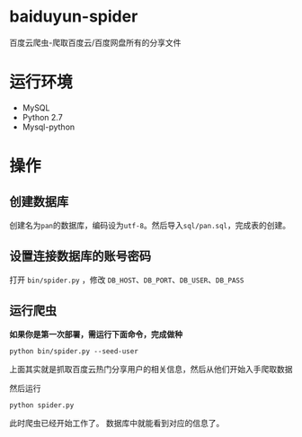 # baiduyun-spider
百度云爬虫-爬取百度云/百度网盘所有的分享文件

# 运行环境
* MySQL
* Python 2.7
* Mysql-python

# 操作

## 创建数据库
创建名为`pan`的数据库，编码设为`utf-8`。然后导入`sql/pan.sql`，完成表的创建。

## 设置连接数据库的账号密码
打开 `bin/spider.py` ，修改 `DB_HOST`、`DB_PORT`、`DB_USER`、`DB_PASS`

## 运行爬虫

__如果你是第一次部署，需运行下面命令，完成做种__

```
python bin/spider.py --seed-user
```

上面其实就是抓取百度云热门分享用户的相关信息，然后从他们开始入手爬取数据

然后运行

```
python spider.py
```

此时爬虫已经开始工作了。 数据库中就能看到对应的信息了。

